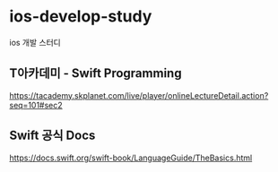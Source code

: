 # ios-develop-study
ios 개발 스터디

## T아카데미 - Swift Programming
https://tacademy.skplanet.com/live/player/onlineLectureDetail.action?seq=101#sec2

## Swift 공식 Docs
https://docs.swift.org/swift-book/LanguageGuide/TheBasics.html
